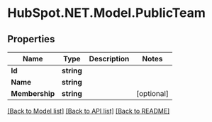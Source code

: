 # HubSpot.NET.Model.PublicTeam

## Properties

Name | Type | Description | Notes
------------ | ------------- | ------------- | -------------
**Id** | **string** |  | 
**Name** | **string** |  | 
**Membership** | **string** |  | [optional] 

[[Back to Model list]](../README.md#documentation-for-models) [[Back to API list]](../README.md#documentation-for-api-endpoints) [[Back to README]](../README.md)

